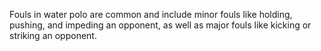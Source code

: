 Fouls in water polo are common and include minor fouls like holding, pushing, and impeding an opponent, as well as major fouls like kicking or striking an opponent.
